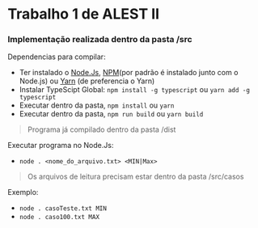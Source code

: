 # Trabalho 1 de ALEST II

### Implementação realizada dentro da pasta /src

Dependencias para compilar:
 - Ter instalado o [Node.Js](https://nodejs.org/en/), [NPM](https://www.npmjs.com/)(por padrão é instalado junto com o Node.js) ou [Yarn](https://yarnpkg.com/) (de preferencia o Yarn)
 - Instalar TypeScipt Global: `npm install -g typescript` ou `yarn add -g typescript`
 - Executar dentro da pasta, `npm install` ou  `yarn`
 - Executar dentro da pasta, `npm run build` ou  `yarn build`

> Programa já compilado dentro da pasta /dist

Executar programa no Node.Js:
- `node . <nome_do_arquivo.txt> <MIN|Max>`

> Os arquivos de leitura precisam estar dentro da pasta /src/casos

Exemplo:
- `node . casoTeste.txt MIN`
- `node . caso100.txt MAX`
